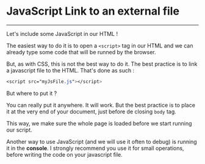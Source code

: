 # JavaScript Link to an external file

---

Let's include some JavaScript in our HTML !

The easiest way to do it is to open a `<script>` tag in our HTML and we can already type some code that will be runned by the browser.

But, as with CSS, this is not the best way to do it. The best practice is to link a javascript file to the HTML. That's done as such :

```css
<script src="myJsFile.js"></script>
```

But where to put it ?

You can really put it anywhere. It will work. But the best practice is to place it at the very end of your document, just before de closing `body` tag.

This way, we make sure the whole page is loaded before we start running our script.

Another way to use JavaScript (and we will use it often to debug) is running it in the **console**. I strongly recommend you use it for small operations, before writing the code on your javascript file.

